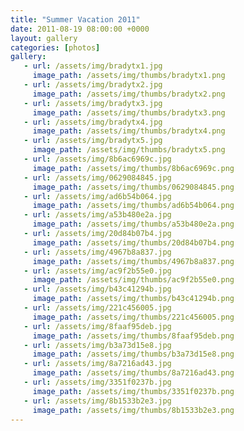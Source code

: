 ```yaml
---
title: "Summer Vacation 2011"
date: 2011-08-19 08:00:00 +0000
layout: gallery
categories: [photos]
gallery: 
   - url: /assets/img/bradytx1.jpg
     image_path: /assets/img/thumbs/bradytx1.png
   - url: /assets/img/bradytx2.jpg
     image_path: /assets/img/thumbs/bradytx2.png
   - url: /assets/img/bradytx3.jpg
     image_path: /assets/img/thumbs/bradytx3.png
   - url: /assets/img/bradytx4.jpg
     image_path: /assets/img/thumbs/bradytx4.png
   - url: /assets/img/bradytx5.jpg
     image_path: /assets/img/thumbs/bradytx5.png
   - url: /assets/img/8b6ac6969c.jpg
     image_path: /assets/img/thumbs/8b6ac6969c.png
   - url: /assets/img/0629084845.jpg
     image_path: /assets/img/thumbs/0629084845.png
   - url: /assets/img/ad6b54b064.jpg
     image_path: /assets/img/thumbs/ad6b54b064.png
   - url: /assets/img/a53b480e2a.jpg
     image_path: /assets/img/thumbs/a53b480e2a.png
   - url: /assets/img/20d84b07b4.jpg
     image_path: /assets/img/thumbs/20d84b07b4.png
   - url: /assets/img/4967b8a837.jpg
     image_path: /assets/img/thumbs/4967b8a837.png
   - url: /assets/img/ac9f2b55e0.jpg
     image_path: /assets/img/thumbs/ac9f2b55e0.png
   - url: /assets/img/b43c41294b.jpg
     image_path: /assets/img/thumbs/b43c41294b.png
   - url: /assets/img/221c456005.jpg
     image_path: /assets/img/thumbs/221c456005.png
   - url: /assets/img/8faaf95deb.jpg
     image_path: /assets/img/thumbs/8faaf95deb.png
   - url: /assets/img/b3a73d15e8.jpg
     image_path: /assets/img/thumbs/b3a73d15e8.png
   - url: /assets/img/8a7216ad43.jpg
     image_path: /assets/img/thumbs/8a7216ad43.png
   - url: /assets/img/3351f0237b.jpg
     image_path: /assets/img/thumbs/3351f0237b.png
   - url: /assets/img/8b1533b2e3.jpg
     image_path: /assets/img/thumbs/8b1533b2e3.png
---
```

